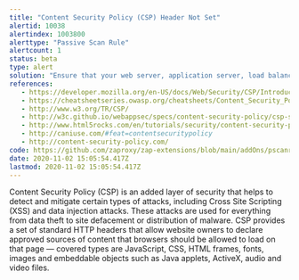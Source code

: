 ```yaml
---
title: "Content Security Policy (CSP) Header Not Set"
alertid: 10038
alertindex: 1003800
alerttype: "Passive Scan Rule"
alertcount: 1
status: beta
type: alert
solution: "Ensure that your web server, application server, load balancer, etc. is configured to set the Content-Security-Policy header, to achieve optimal browser support: 'Content-Security-Policy' for Chrome 25+, Firefox 23+ and Safari 7+, 'X-Content-Security-Policy' for Firefox 4.0+ and Internet Explorer 10+, and 'X-WebKit-CSP' for Chrome 14+ and Safari 6+."
references:
   - https://developer.mozilla.org/en-US/docs/Web/Security/CSP/Introducing_Content_Security_Policy
   - https://cheatsheetseries.owasp.org/cheatsheets/Content_Security_Policy_Cheat_Sheet.html
   - http://www.w3.org/TR/CSP/
   - http://w3c.github.io/webappsec/specs/content-security-policy/csp-specification.dev.html
   - http://www.html5rocks.com/en/tutorials/security/content-security-policy/
   - http://caniuse.com/#feat=contentsecuritypolicy
   - http://content-security-policy.com/
code: https://github.com/zaproxy/zap-extensions/blob/main/addOns/pscanrulesBeta/src/main/java/org/zaproxy/zap/extension/pscanrulesBeta/ContentSecurityPolicyMissingScanRule.java
date: 2020-11-02 15:05:54.417Z
lastmod: 2020-11-02 15:05:54.417Z
---
```

Content Security Policy (CSP) is an added layer of security that helps to detect and mitigate certain types of attacks, including Cross Site Scripting (XSS) and data injection attacks. These attacks are used for everything from data theft to site defacement or distribution of malware. CSP provides a set of standard HTTP headers that allow website owners to declare approved sources of content that browsers should be allowed to load on that page — covered types are JavaScript, CSS, HTML frames, fonts, images and embeddable objects such as Java applets, ActiveX, audio and video files.
